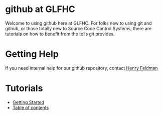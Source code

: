 # github at GLFHC
Welcome to using github here at GLFHC. For folks new to using git and github, or those totally new to Source Code Control Systems, there are tutorials on how to benefit from the tolls git provides.

# Getting Help
If you need internal help for our github repository, contact [Henry Feldman](mailto://hfeldman@glfhc.org)

# Tutorials
- [Getting Started](tutorials/getting_started.md)
- [Table of contents](tutorials/toc.md)
